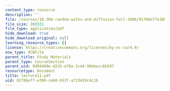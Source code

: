 ```yaml
---
content_type: resource
description: ''
file: /courses/18-366-random-walks-and-diffusion-fall-2006/01786ef7e380ceb0b53fa723429c4c1b_lecture11.pdf
file_size: 203321
file_type: application/pdf
hide_download: true
hide_download_original: null
learning_resource_types: []
license: https://creativecommons.org/licenses/by-nc-sa/4.0/
ocw_type: OCWFile
parent_title: Study Materials
parent_type: CourseSection
parent_uid: 9d04499e-d235-e70a-2c44-99ebecc6b597
resourcetype: Document
title: lecture11.pdf
uid: 01786ef7-e380-ceb0-b53f-a723429c4c1b
---
```

